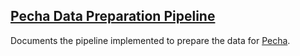 
## [Pecha Data Preparation Pipeline](pipelines/pipeline-pecha.md)

Documents the pipeline implemented to prepare the data for [Pecha](https://www.pecha.org).
